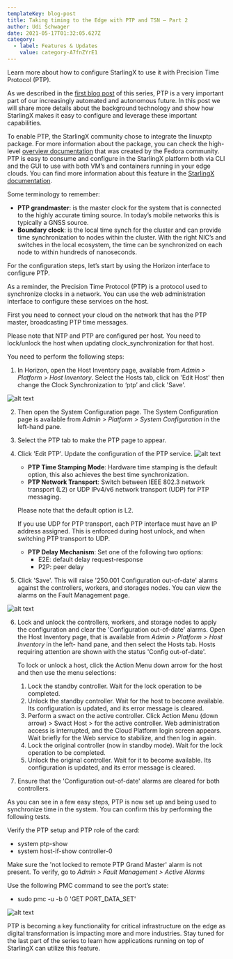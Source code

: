 ```yaml
---
templateKey: blog-post
title: Taking timing to the Edge with PTP and TSN – Part 2
author: Udi Schwager   
date: 2021-05-17T01:32:05.627Z
category:
  - label: Features & Updates
    value: category-A7fnZYrE1
---
```


Learn more about how to configure StarlingX to use it with Precision Time Protocol (PTP).<!-- more -->

As we described in the [first blog post](https://www.starlingx.io/blog/starlingx-ptp-part-1.html) of this series, PTP is a very important part of our increasingly automated and autonomous future.  In this post we will share more details about the background technology and show how StarlingX makes it easy to configure and leverage these important capabilities.

To enable PTP, the StarlingX community chose to integrate the linuxptp package. For more information about the package, you can check the high-level [overview documentation](https://docs.fedoraproject.org/en-US/fedora/rawhide/system-administrators-guide/servers/Configuring_PTP_Using_ptp4l/) that was created by the Fedora community. PTP is easy to consume and configure in the StarlingX platform both via CLI and the GUI to use with both VM’s and containers running in your edge clouds. You can find more information about this feature in the [StarlingX documentation](https://docs.starlingx.io/system_configuration/kubernetes/index.html#ptp-server-configuration).

Some terminology to remember:
- **PTP grandmaster**: is the master clock for the system that is connected to the highly accurate timing source. In today’s mobile networks this is typically a GNSS source.
- **Boundary clock**: is the local time synch for the cluster and can provide time synchronization to nodes within the cluster. With the right NIC’s and switches in the local ecosystem, the time can be synchronized on each node to within hundreds of nanoseconds.

For the configuration steps, let’s start by using the Horizon interface to configure PTP.

As a reminder, the Precision Time Protocol (PTP) is a protocol used to synchronize clocks in a network. You can use the web administration interface to configure these services on the host.

First you need to connect your cloud on the network that has the PTP master, broadcasting PTP time messages. 

Please note that NTP and PTP are configured per host. You need to lock/unlock the host when updating clock_synchronization for that host. 

You need to perform the following steps:
1. In Horizon, open the Host Inventory page, available from *Admin > Platform > Host Inventory*. Select the Hosts tab, click on 'Edit Host' then change the Clock Synchronization to ‘ptp’ and click 'Save'.

![alt text](/img/PTP_Blog_P2_Edit.jpg)

2. Then open the System Configuration page. The System Configuration page is available from *Admin > Platform > System Configuration* in the left-hand pane.
3. Select the PTP tab to make the PTP page to appear.
4. Click 'Edit PTP'. Update the configuration of the PTP service.
![alt text](/img/PTP_Blog_P2_Edit_Host.jpg)
    - **PTP Time Stamping Mode**: Hardware time stamping is the default option, this also achieves the best time synchronization.
    - **PTP Network Transport**: Switch between IEEE 802.3 network transport (L2) or UDP IPv4/v6 network transport (UDP) for PTP messaging.

    Please note that the default option is L2.

    If you use UDP for PTP transport, each PTP interface must have an IP address assigned. This is
    enforced during host unlock, and when switching PTP transport to UDP.

    - **PTP Delay Mechanism**: Set one of the following two options:
      - E2E: default delay request-response
      - P2P: peer delay

5. Click 'Save'. This will raise '250.001 Configuration out-of-date' alarms against the controllers, workers, and storages nodes. You can view the alarms on the Fault Management page.

![alt text](/img/PTP_Blog_P2_Alarm.jpg)

6. Lock and unlock the controllers, workers, and storage nodes to apply the configuration and clear the 'Configuration out-of-date' alarms.
    Open the Host Inventory page, that is available from *Admin > Platform > Host Inventory* in the left- hand pane, and then select the Hosts tab. 
    Hosts requiring attention are shown with the status 'Config out-of-date'.

    To lock or unlock a host, click the Action Menu down arrow for the host and then use the menu selections:
    1. Lock the standby controller.
            Wait for the lock operation to be completed.
    2. Unlock the standby controller.
        Wait for the host to become available. Its configuration is updated, and its error message is cleared.
    3. Perform a swact on the active controller.
        Click Action Menu (down arrow) > Swact Host > for the active controller.
        Web administration access is interrupted, and the Cloud Platform login screen appears. Wait briefly for the Web service to stabilize, and then log in again.
    4. Lock the original controller (now in standby mode). Wait for the lock operation to be completed.
    5. Unlock the original controller.
        Wait for it to become available. Its configuration is updated, and its error message is cleared.

7. Ensure that the 'Configuration out-of-date' alarms are cleared for both controllers.

As you can see in a few easy steps, PTP is now set up and being used to synchronize time in the system. You can confirm this by performing the following tests.

Verify the PTP setup and PTP role of the card:
- system ptp-show 
- system host-if-show controller-0 <PTP NIC>

Make sure the 'not locked to remote PTP Grand Master' alarm is not present. To verify, go to *Admin > Fault Management > Active Alarms*

Use the following PMC command to see the port’s state:
- sudo pmc -u -b 0 'GET PORT_DATA_SET'

![alt text](/img/PTP_Blog_P2_Alarm2.jpg)

PTP is becoming a key functionality for critical infrastructure on the edge as digital transformation is impacting more and more industries. Stay tuned for the last part of the series to learn how applications running on top of StarlingX can utilize this feature.
